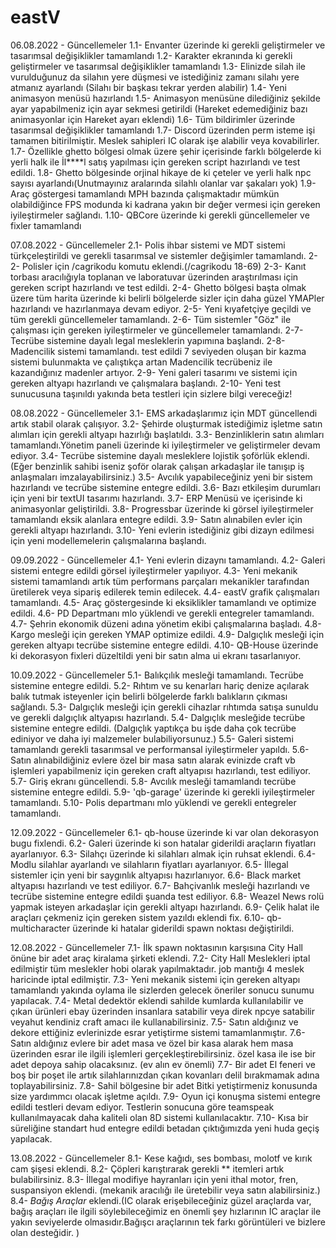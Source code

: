 # eastV

06.08.2022 - Güncellemeler
1.1- Envanter üzerinde ki gerekli geliştirmeler ve tasarımsal değişiklikler tamamlandı
1.2- Karakter ekranında ki gerekli geliştirmeler ve tasarımsal değişiklikler tamamlandı
1.3- Elinizde silah ile vurulduğunuz da silahın yere düşmesi ve istediğiniz zamanı silahı yere atmanız ayarlandı (Silahı bir başkası tekrar yerden alabilir)
1.4- Yeni animasyon menüsü hazırlandı
1.5- Animasyon menüsüne dilediğiniz şekilde ayar yapabilmeniz için ayar sekmesi getirildi (Hareket edemediğiniz bazı animasyonlar için Hareket ayarı eklendi)
1.6- Tüm bildirimler üzerinde tasarımsal değişiklikler tamamlandı
1.7- Discord üzerinden perm isteme işi tamamen bitirilmiştir. Meslek sahipleri IC olarak işe alabilir veya kovabilirler.
1.7- Özellikle ghetto bölgesi olmak üzere şehir içerisinde farklı bölgelerde ki yerli halk ile İl****l satış yapılması için gereken script hazırlandı ve test edildi.
1.8- Ghetto bölgesinde orjinal hikaye de ki çeteler ve yerli halk npc sayısı ayarlandı(Unutmayınız aralarında silahlı olanlar var şakaları yok)
1.9- Araç göstergesi tamamlandı MPH bazında çalışmaktadır mümkün olabildiğince FPS modunda ki kadrana yakın bir değer vermesi için gereken iyileştirmeler sağlandı.
1.10- QBCore üzerinde ki gerekli güncellemeler ve fixler tamamlandı

07.08.2022 - Güncellemeler
2.1- Polis ihbar sistemi ve MDT sistemi türkçeleştirildi ve gerekli tasarımsal ve sistemler değişimler tamamlandı.
2-2- Polisler için /cagrikodu komutu eklendi.(/cagrikodu 18-69)
2-3- Kanıt torbası aracılığıyla toplanan ve laboratuvar üzerinden araştırılması için gereken script hazırlandı ve test edildi.
2-4- Ghetto bölgesi başta olmak üzere tüm harita üzerinde ki belirli bölgelerde sizler için daha güzel YMAPler hazırlandı ve hazırlanmaya devam ediyor.
2-5- Yeni kıyafetçiye geçildi ve tüm gerekli güncellemeler tamamlandı.
2-6- Tüm sistemler "Göz" ile çalışması için gereken iyileştirmeler ve güncellemeler tamamlandı.
2-7- Tecrübe sistemine dayalı legal mesleklerin yapımına başlandı.
2-8- Madencilik sistemi tamamlandı. test edildi 7 seviyeden oluşan bir kazma sistemi bulunmakta ve çalıştıkça artan Madencilik tecrübeniz ile kazandığınız madenler artıyor.
2-9- Yeni galeri tasarımı ve sistemi için gereken altyapı hazırlandı ve çalışmalara başlandı.
2-10- Yeni test sunucusuna taşınıldı yakında beta testleri için sizlere bilgi vereceğiz!

08.08.2022 - Güncellemeler
3.1- EMS arkadaşlarımız için MDT güncellendi artık stabil olarak çalışıyor.
3.2- Şehirde oluşturmak istediğimiz işletme satın alımları için gerekli altyapı hazırlığı başlatıldı.
3.3- Benzinliklerin satın alımları tamamlandı.Yönetim paneli üzerinde ki iyileştirmeler ve geliştirmeler devam ediyor.
3.4- Tecrübe sistemine dayalı mesleklere lojistik şoförlük eklendi.(Eğer benzinlik sahibi iseniz şoför olarak çalışan arkadaşlar ile tanışıp iş anlaşmaları imzalayabilirsiniz.)
3.5- Avcılık yapabileceğiniz yeni bir sistem hazırlandı ve tecrübe sistemine entegre edildi.
3.6- Bazı etkileşim durumları için yeni bir textUI tasarımı hazırlandı.
3.7- ERP Menüsü ve içerisinde ki animasyonlar geliştirildi.
3.8- Progressbar üzerinde ki görsel iyileştirmeler tamamlandı eksik alanlara entegre edildi.
3.9- Satın alınabilen evler için gerekli altyapı hazırlandı.
3.10- Yeni evlerin istediğiniz gibi dizayn edilmesi için yeni modellemelerin çalışmalarına başlandı.

09.09.2022 - Güncellemeler
4.1- Yeni evlerin dizaynı tamamlandı.
4.2- Galeri sistemi entegre edildi görsel iyileştirmeler yapılıyor.
4.3- Yeni mekanik sistemi tamamlandı artık tüm performans parçaları mekanikler tarafından üretilerek veya sipariş edilerek temin edilecek.
4.4- eastV grafik çalışmaları tamamlandı.
4.5- Araç göstergesinde ki eksiklikler tamamlandı ve optimize edildi.
4.6- PD Departmanı mlo yüklendi ve gerekli entegreler tamamlandı.
4.7- Şehrin ekonomik düzeni adına yönetim ekibi çalışmalarına başladı.
4.8- Kargo mesleği için gereken YMAP optimize edildi.
4.9- Dalgıçlık mesleği için gereken altyapı tecrübe sistemine entegre edildi.
4.10- QB-House üzerinde ki dekorasyon fixleri düzeltildi yeni bir satın alma ui ekranı tasarlanıyor.

10.09.2022 - Güncellemeler
5.1- Balıkçılık mesleği tamamlandı. Tecrübe sistemine entegre edildi.
5.2- Rıhtım ve su kenarları hariç denize açılarak balık tutmak isteyenler için belirli bölgelerde farklı balıkların çıkması sağlandı.
5.3- Dalgıçlık mesleği için gerekli cihazlar rıhtımda satışa sunuldu ve gerekli dalgıçlık altyapısı hazırlandı.
5.4- Dalgıçlık mesleğide tecrübe sistemine entegre edildi. (Dalgıçlık yaptıkça bu işde daha çok tecrübe ediniyor ve daha iyi malzemeler bulabiliyorsunuz.)
5.5- Galeri sistemi tamamlandı gerekli tasarımsal ve performansal iyileştirmeler yapıldı.
5.6- Satın alınabildiğiniz evlere özel bir masa satın alarak evinizde craft vb işlemleri yapabilmeniz için gereken craft altyapısı hazırlandı, test ediliyor.
5.7- Giriş ekranı güncellendi.
5.8- Avcılık mesleği tamamlandı tecrübe sistemine entegre edildi.
5.9- 'qb-garage' üzerinde ki gerekli iyileştirmeler tamamlandı.
5.10- Polis departmanı mlo yüklendi ve gerekli entegreler tamamlandı.


12.09.2022 - Güncellemeler
6.1- qb-house üzerinde ki var olan dekorasyon bugu fixlendi.
6.2- Galeri üzerinde ki son hatalar giderildi araçların fiyatları ayarlanıyor.
6.3- Silahçı üzerinde ki silahları almak için ruhsat eklendi.
6.4- Modlu silahlar ayarlandı ve silahların fiyatları ayarlanıyor.
6.5- İllegal sistemler için yeni bir saygınlık altyapısı hazırlanıyor.
6.6- Black market altyapısı hazırlandı ve test ediliyor.
6.7- Bahçivanlık mesleği hazırlandı ve tecrübe sistemine entegre edildi şuanda test ediliyor.
6.8- Weazel News rolü yapmak isteyen arkadaşlar için gerekli altyapı hazırlandı.
6.9- Çelik halat ile araçları çekmeniz için gereken sistem yazıldı eklendi fix.
6.10- qb-multicharacter üzerinde ki hatalar giderildi spawn noktası değiştirildi.

12.08.2022 - Güncellemeler
7.1- İlk spawn noktasının karşısına City Hall önüne bir adet araç kiralama şirketi eklendi.
7.2- City Hall Meslekleri iptal edilmiştir tüm meslekler hobi olarak yapılmaktadır. job mantığı 4 meslek haricinde iptal edilmiştir.
7.3- Yeni mekanik sistemi için gereken altyapı tamamlandı yakında oylama ile sizlerden gelecek öneriler sonucu sunumu yapılacak.
7.4- Metal dedektör eklendi sahilde kumlarda kullanılabilir ve çıkan ürünleri ebay üzerinden insanlara satabilir veya direk npcye satabilir veyahut kendiniz craft amacı ile kullanabilirsiniz.
7.5- Satın aldığınız ve dekore ettiğiniz evlerinizde esrar yetiştirme sistemi tamamlanmıştır.
7.6- Satın aldığınız evlere bir adet masa ve özel bir kasa alarak hem masa üzerinden esrar ile ilgili işlemleri gerçekleştirebilirsiniz. özel kasa ile ise bir adet depoya sahip olacaksınız. (ev alın ev önemli)
7.7- Bir adet El feneri ve boş bir poşet ile artık silahlarınızdan çıkan kovanları delil bırakmamak adına toplayabilirsiniz.
7.8- Sahil bölgesine bir adet Bitki yetiştirmeniz konusunda size yardımmcı olacak işletme açıldı.
7.9- Oyun içi konuşma sistemi entegre edildi testleri devam ediyor. Testlerin sonucuna göre teamspeak kullanılmayacak daha kaliteli olan 8D sistemi kullanılacaktır.
7.10- Kısa bir süreliğine standart hud entegre edildi betadan çıktığımızda yeni huda geçiş yapılacak.



13.08.2022 - Güncellemeler
8.1- Kese kağıdı, ses bombası, molotf ve kırık cam şişesi eklendi.
8.2- Çöpleri karıştırarak gerekli ** itemleri artık bulabilirsiniz.
8.3- İllegal modifiye hayranları için yeni ithal motor, fren, suspansiyon eklendi. (mekanik aracılığı ile üretebilir veya satın alabilirsiniz.)
8.4- *Bağış Araçlar* eklendi.(IC olarak erişebileceğiniz güzel araçlarda var, bağış araçları ile ilgili söylebileceğimiz en önemli şey hızlarının IC araçlar ile yakın seviyelerde olmasıdır.Bağışcı araçlarının tek farkı görüntüleri ve bizlere olan desteğidir. )
